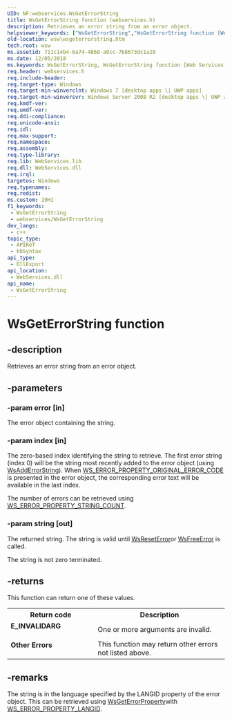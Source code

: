 ```yaml
---
UID: NF:webservices.WsGetErrorString
title: WsGetErrorString function (webservices.h)
description: Retrieves an error string from an error object.
helpviewer_keywords: ["WsGetErrorString","WsGetErrorString function [Web Services for Windows]","webservices/WsGetErrorString","wsw.wsgeterrorstring"]
old-location: wsw\wsgeterrorstring.htm
tech.root: wsw
ms.assetid: 711c14b4-6a74-4860-a9cc-7b8673dc1a28
ms.date: 12/05/2018
ms.keywords: WsGetErrorString, WsGetErrorString function [Web Services for Windows], webservices/WsGetErrorString, wsw.wsgeterrorstring
req.header: webservices.h
req.include-header: 
req.target-type: Windows
req.target-min-winverclnt: Windows 7 [desktop apps \| UWP apps]
req.target-min-winversvr: Windows Server 2008 R2 [desktop apps \| UWP apps]
req.kmdf-ver: 
req.umdf-ver: 
req.ddi-compliance: 
req.unicode-ansi: 
req.idl: 
req.max-support: 
req.namespace: 
req.assembly: 
req.type-library: 
req.lib: WebServices.lib
req.dll: WebServices.dll
req.irql: 
targetos: Windows
req.typenames: 
req.redist: 
ms.custom: 19H1
f1_keywords:
 - WsGetErrorString
 - webservices/WsGetErrorString
dev_langs:
 - c++
topic_type:
 - APIRef
 - kbSyntax
api_type:
 - DllExport
api_location:
 - WebServices.dll
api_name:
 - WsGetErrorString
---
```


# WsGetErrorString function


## -description

Retrieves an error string from an error object.

## -parameters

### -param error [in]

The error object containing the string.

### -param index [in]

The zero-based index identifying the string to retrieve.  The first
                    error string (index 0) will be the string most recently added to the
                    error object (using <a href="https://docs.microsoft.com/windows/desktop/api/webservices/nf-webservices-wsadderrorstring">WsAddErrorString</a>). When 
                    <a href="https://docs.microsoft.com/windows/desktop/api/webservices/ne-webservices-ws_error_property_id">WS_ERROR_PROPERTY_ORIGINAL_ERROR_CODE</a> is presented in the 
                    error object, the corresponding error text will be available in the last index.
                

The number of errors can be retrieved using <a href="https://docs.microsoft.com/windows/desktop/api/webservices/ne-webservices-ws_error_property_id">WS_ERROR_PROPERTY_STRING_COUNT</a>.

### -param string [out]

The returned string.  The string is valid until <a href="https://docs.microsoft.com/windows/desktop/api/webservices/nf-webservices-wsreseterror">WsResetError</a>or <a href="https://docs.microsoft.com/windows/desktop/api/webservices/nf-webservices-wsfreeerror">WsFreeError</a> is called.
                

The string is not zero terminated.

## -returns

This function can return one of these values.

<table>
<tr>
<th>Return code</th>
<th>Description</th>
</tr>
<tr>
<td width="40%">
<dl>
<dt><b>E_INVALIDARG</b></dt>
</dl>
</td>
<td width="60%">
One or more arguments are invalid.

</td>
</tr>
<tr>
<td width="40%">
<dl>
<dt><b> Other Errors </b></dt>
</dl>
</td>
<td width="60%">
This function may return other errors not listed above.

</td>
</tr>
</table>

## -remarks

The string is in the language specified by the LANGID property of
                the error object.  This can be retrieved using <a href="https://docs.microsoft.com/windows/desktop/api/webservices/nf-webservices-wsgeterrorproperty">WsGetErrorProperty</a>with <a href="https://docs.microsoft.com/windows/desktop/api/webservices/ne-webservices-ws_error_property_id">WS_ERROR_PROPERTY_LANGID</a>.

